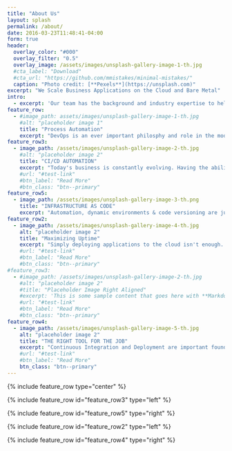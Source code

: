 ```yaml
---
title: "About Us"
layout: splash
permalink: /about/
date: 2016-03-23T11:48:41-04:00
form: true
header:
  overlay_color: "#000"
  overlay_filter: "0.5"
  overlay_image: /assets/images/unsplash-gallery-image-1-th.jpg
  #cta_label: "Download"
  #cta_url: "https://github.com/mmistakes/minimal-mistakes/"
  caption: "Photo credit: [**Pexels**](https://unsplash.com)"
excerpt: "We Scale Business Applications on the Cloud and Bare Metal"
intro:
  - excerpt: 'Our team has the background and industry expertise to help your business leverage modern cloud technologies.'
feature_row:
  - #image_path: assets/images/unsplash-gallery-image-1-th.jpg
    #alt: "placeholder image 1"
    title: "Process Automation"
    excerpt: "DevOps is an ever important philosphy and role in the modern Enterprise. We can get your project on the right track today!"
feature_row3:
  - image_path: /assets/images/unsplash-gallery-image-2-th.jpg
    #alt: "placeholder image 2"
    title: "CI/CD AUTOMATION"
    excerpt: "Today's business is constantly evolving. Having the ability to test and deploy applications with confidence is critical. We can help."
    #url: "#test-link"
    #btn_label: "Read More"
    #btn_class: "btn--primary"
feature_row5:
  - image_path: /assets/images/unsplash-gallery-image-3-th.png
    title: "INFRASTRUCTURE AS CODE"
    excerpt: "Automation, dynamic environments & code versioning are just a couple reasons why you should be managing your infrastructure via code."
feature_row2:
  - image_path: /assets/images/unsplash-gallery-image-4-th.jpg
    alt: "placeholder image 2"
    title: "Maximizing Uptime"
    excerpt: "Simply deploying applications to the cloud isn't enough. Understanding how to maximize uptime for your unique applications is always our priority."
    #url: "#test-link"
    #btn_label: "Read More"
    #btn_class: "btn--primary"
#feature_row3:
  - #image_path: /assets/images/unsplash-gallery-image-2-th.jpg
    #alt: "placeholder image 2"
    #title: "Placeholder Image Right Aligned"
    #excerpt: 'This is some sample content that goes here with **Markdown** formatting. Right aligned with `type="right"`'
    #url: "#test-link"
    #btn_label: "Read More"
    #btn_class: "btn--primary"
feature_row4:
  - image_path: /assets/images/unsplash-gallery-image-5-th.jpg
    alt: "placeholder image 2"
    title: "THE RIGHT TOOL FOR THE JOB"
    excerpt: "Continuous Integration and Deployment are important foundations for automation. Jenkins 2 is our preferred tool of the trade. Kubernetes has been our hands-down favorite new tech this year and a go-to staple for container orchestration. Github Enterprise or Bitbucket are our ideal code versioning software. So long as there is a webhook to drive automation principals."
    #url: "#test-link"
    #btn_label: "Read More"
    btn_class: "btn--primary"
---
```


{% include feature_row type="center" %}

{% include feature_row id="feature_row3" type="left" %}

{% include feature_row id="feature_row5" type="right" %}

{% include feature_row id="feature_row2" type="left" %}

{% include feature_row id="feature_row4" type="right" %}
